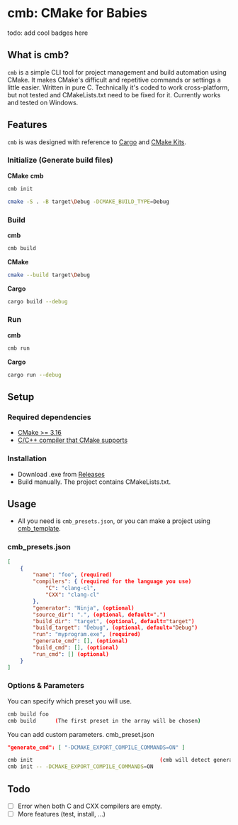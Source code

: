 # cmb: CMake for Babies
todo: add cool badges here
## What is cmb?
`cmb` is a simple CLI tool for project management and build automation using CMake. It makes CMake's difficult and repetitive commands or settings a little easier. Written in pure C.
Technically it's coded to work cross-platform, but not tested and CMakeLists.txt need to be fixed for it. Currently works and tested on Windows.
## Features
`cmb` is was designed with reference to [Cargo](https://github.com/rust-lang/cargo) and [CMake Kits](https://vector-of-bool.github.io/docs/vscode-cmake-tools/kits.html).
### Initialize (Generate build files)
**CMake**
**cmb**
```bash
cmb init
```
```bash
cmake -S . -B target\Debug -DCMAKE_BUILD_TYPE=Debug
```
### Build
**cmb**
```bash
cmb build
```
**CMake**
```bash
cmake --build target\Debug
```
**Cargo**
```bash
cargo build --debug
```
### Run
**cmb**
```bash
cmb run
```
**Cargo**
```bash
cargo run --debug
```
## Setup
### Required dependencies
- [CMake >= 3.16](https://cmake.org/)
- [C/C++ compiler that CMake supports](https://cmake.org/cmake/help/latest/manual/cmake-compile-features.7.html#supported-compilers)
### Installation
- Download .exe from [Releases](https://google.com)
- Build manually. The project contains CMakeLists.txt.
## Usage
- All you need is `cmb_presets.json`, or you can make a project using [cmb_template](https://github.com/yz-5555/cmb_template).
### cmb_presets.json
```json
[
    {
        "name": "foo", (required)
        "compilers": { (required for the language you use)
            "C": "clang-cl",
            "CXX": "clang-cl"
        },
        "generator": "Ninja", (optional)
        "source_dir": ".", (optional, default=".")
        "build_dir": "target", (optional, default="target")
        "build_target": "Debug", (optional, default="Debug")
        "run": "myprogram.exe", (required)
        "generate_cmd": [], (optional)
        "build_cmd": [], (optional)
        "run_cmd": [] (optional)
    }
]
```
### Options & Parameters
You can specify which preset you will use.
```bash
cmb build foo
cmb build      (The first preset in the array will be chosen)
```
You can add custom parameters.
cmb_preset.json
```json
"generate_cmd": [ "-DCMAKE_EXPORT_COMPILE_COMMANDS=ON" ]
```
```bash
cmb init                                        (cmb will detect generate_cmd from cmd_presets.json and put them as parameters)
cmb init -- -DCMAKE_EXPORT_COMPILE_COMMANDS=ON
```
## Todo
- [ ] Error when both C and CXX compilers are empty.
- [ ] More features (test, install, ...)

